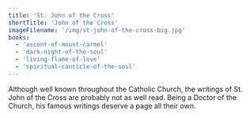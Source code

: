 ```yaml
---
title: 'St. John of the Cross'
shortTitle: 'John of the Cross'
imageFilename: '/img/st-john-of-the-cross-big.jpg'
books:
  - 'ascent-of-mount-carmel'
  - 'dark-night-of-the-soul'
  - 'living-flame-of-love'
  - 'spiritual-canticle-of-the-soul'
---
```


Although well known throughout the Catholic Church, the writings of St. John of the Cross are probably not as well read. Being a Doctor of the Church, his famous writings deserve a page all their own.
